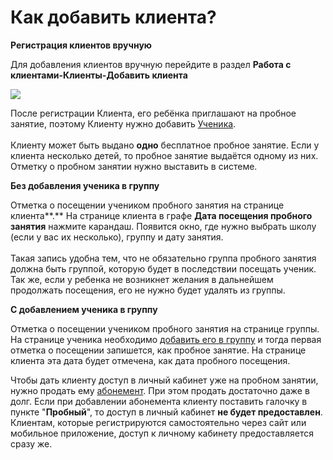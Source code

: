 # Как добавить клиента?

**Регистрация клиентов вручную**

Для добавления клиентов вручную перейдите в раздел **Работа с клиентами-Клиенты-Добавить клиента**

![](../.gitbook/assets/Screenshot\_151.png)

После регистрации Клиента, его ребёнка приглашают на пробное занятие, поэтому Клиенту нужно добавить [Ученика](../ucheniki.md).\
\
Клиенту может быть выдано **одно** бесплатное пробное занятие. Если у клиента несколько детей, то пробное занятие выдаётся одному из них. Отметку о пробном занятии нужно выставить в системе.

**Без добавления ученика в группу**

Отметка о посещении учеником пробного занятия на странице клиента**.** На странице клиента в графе **Дата посещения пробного занятия** нажмите карандаш. Появится окно, где нужно выбрать школу (если у вас их несколько), группу и дату занятия.\
\
Такая запись удобна тем, что не обязательно группа пробного занятия должна быть группой, которую будет в последствии посещать ученик. Так же, если у ребенка не возникнет желания в дальнейшем продолжать посещения, его не нужно будет удалять из группы.

**С добавлением ученика в группу**&#x20;

Отметка о посещении учеником пробного занятия на странице группы. На странице ученика необходимо [добавить его в группу](../nachalo-raboty/shkola/gruppa/dobavlenie-grupp.md) и тогда первая отметка о посещении запишется, как пробное занятие. На странице клиента эта дата будет отмечена, как дата пробного посещения.

Чтобы дать клиенту доступ в личный кабинет уже на пробном занятии, нужно продать ему [абонемент](../abonementy/). При этом продать достаточно даже в долг. Если при добавлении абонемента клиенту поставить галочку в пункте "**Пробный**", то доступ в личный кабинет **не будет предоставлен**.\
Клиентам, которые регистрируются самостоятельно через сайт или мобильное приложение, доступ к личному кабинету предоставляется сразу же.
